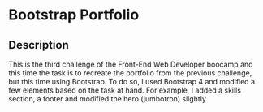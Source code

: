 # Bootstrap Portfolio

## Description

This is the third challenge of the Front-End Web Developer boocamp and this time the task is to recreate the portfolio from the previous challenge, but this time using Bootstrap.
To do so, I used Bootstrap 4 and modified a few elements based on the task at hand.
For example, I added a skills section, a footer and modified the hero (jumbotron) slightly